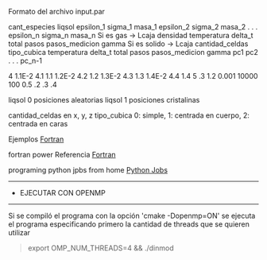 Formato del archivo input.par

cant_especies liqsol
epsilon_1 sigma_1 masa_1
epsilon_2 sigma_2 masa_2
.
.
.
epsilon_n sigma_n masa_n
Si es gas -> Lcaja densidad temperatura delta_t  total pasos pasos_medicion gamma
Si es solido -> Lcaja cantidad_celdas tipo_cubica temperatura delta_t  total pasos pasos_medicion gamma
pc1
pc2
.
.
.
pc_n-1

4
1.1E-2 4.1 1.1
1.2E-2 4.2 1.2
1.3E-2 4.3 1.3
1.4E-2 4.4 1.4
5 .3  1.2 0.001 10000 100 0.5
.2
.3
.4

liqsol 0   posiciones aleatorias
liqsol 1   posiciones cristalinas

cantidad_celdas en x, y, z
tipo_cubica 0: simple, 1: centrada en cuerpo, 2: centrada en caras

<!-- fortran program examples -->
Ejemplos [Fortran](http://www.personal.psu.edu/jhm/f90/progref.html)

fortran power
Referencia [Fortran](http://www.obliquity.com/computer/fortran/)

programing python jpbs from home
[Python Jobs](https://www.python.org/jobs/)

---------------------------------------------------------------------
- EJECUTAR CON OPENMP
---------------------------------------------------------------------

Si se compiló el programa con la opción 'cmake -Dopenmp=ON' se ejecuta el programa
especificando primero la cantidad de threads que se quieren utilizar

 > export OMP_NUM_THREADS=4 && ./dinmod

